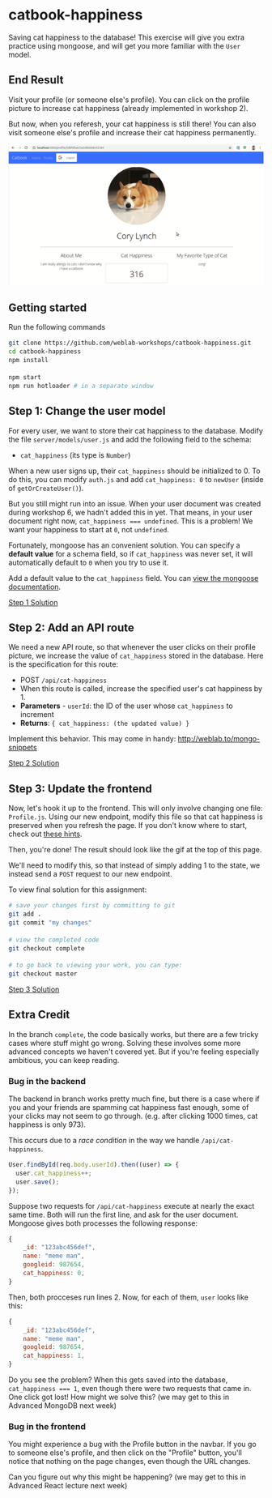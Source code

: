 # catbook-happiness

Saving cat happiness to the database! This exercise will give you extra practice using mongoose, and will get you more familiar with the `User` model.

## End Result

Visit your profile (or someone else's profile). You can click on the profile picture to increase cat happiness (already implemented in workshop 2).

But now, when you referesh, your cat happiness is still there! You can also visit someone else's profile and increase their cat happiness permanently.

![gif of solution](https://raw.githubusercontent.com/weblab-workshops/catbook-happiness/0ec86d485c989bb71defbeb315fc64fd0d17bbeb/docs/complete.gif)

## Getting started

Run the following commands

```bash
git clone https://github.com/weblab-workshops/catbook-happiness.git
cd catbook-happiness
npm install

npm start
npm run hotloader # in a separate window
```

## Step 1: Change the user model

For every user, we want to store their cat happiness to the database.
Modify the file `server/models/user.js` and add the following field to the schema:

- `cat_happiness` (its type is `Number`)

When a new user signs up, their `cat_happiness` should be initialized to 0. To do this, you can modify `auth.js` and add `cat_happiness: 0` to `newUser` (inside of `getOrCreateUser()`).

But you still might run into an issue. When your user document was created during workshop 6, we hadn't added this in yet. That means, in your user document right now, `cat_happiness === undefined`. This is a problem! We want your happiness to start at `0`, not `undefined`.

Fortunately, mongoose has an convenient solution. You can specify a **default value** for a schema field, so if `cat_happiness` was never set, it will automatically default to `0` when you try to use it.

Add a default value to the `cat_happiness` field. You can [view the mongoose documentation](https://mongoosejs.com/docs/defaults.html).

[Step 1 Solution](https://github.com/weblab-workshops/catbook-happiness/blob/master/docs/step1-solution.md)

## Step 2: Add an API route

We need a new API route, so that whenever the user clicks on their profile picture, we increase the value of `cat_happiness` stored in the database. Here is the specification for this route:

- POST `/api/cat-happiness`
- When this route is called, increase the specified user's cat happiness by 1.
- **Parameters** - `userId`: the ID of the user whose `cat_happiness` to increment
- **Returns**: `{ cat_happiness: (the updated value) }`

Implement this behavior. This may come in handy: http://weblab.to/mongo-snippets

[Step 2 Solution](https://github.com/weblab-workshops/catbook-happiness/blob/master/docs/step2-solution.md)

## Step 3: Update the frontend

Now, let's hook it up to the frontend. This will only involve changing one file: `Profile.js`. Using our new endpoint, modify this file so that cat happiness is preserved when you refresh the page. If you don't know where to start, check out [these hints](https://github.com/weblab-workshops/catbook-happiness/blob/master/docs/step3-hints.md).

Then, you're done! The result should look like the gif at the top of this page.

We'll need to modify this, so that instead of simply adding 1 to the state, we instead send a `POST` request to our new endpoint.

To view final solution for this assignment:

```bash
# save your changes first by committing to git
git add .
git commit "my changes"

# view the completed code
git checkout complete

# to go back to viewing your work, you can type:
git checkout master
```

[Step 3 Solution](https://github.com/weblab-workshops/catbook-happiness/blob/master/docs/step3-solution.md)

## Extra Credit

In the branch `complete`, the code basically works, but there are a few tricky cases where stuff might go wrong. Solving these involves some more advanced concepts we haven't covered yet. But if you're feeling especially ambitious, you can keep reading.

### Bug in the backend

The backend in branch works pretty much fine, but there is a case where if you and your friends are spamming cat happiness fast enough, some of your clicks may not seem to go through. (e.g. after clicking 1000 times, cat happiness is only 973).

This occurs due to a _race condition_ in the way we handle `/api/cat-happiness`.

```js
User.findById(req.body.userId).then((user) => {
  user.cat_happiness++;
  user.save();
});
```

Suppose two requests for `/api/cat-happiness` execute at nearly the exact same time. Both will run the first line, and ask for the user document. Mongoose gives both processes the following response:

```js
{
    _id: "123abc456def",
    name: "meme man",
    googleid: 987654,
    cat_happiness: 0,
}
```

Then, both procceses run lines 2. Now, for each of them, `user` looks like this:

```js
{
    _id: "123abc456def",
    name: "meme man",
    googleid: 987654,
    cat_happiness: 1,
}
```

Do you see the problem? When this gets saved into the database, `cat_happiness === 1`, even though there were two requests that came in. One click got lost! How might we solve this? (we may get to this in Advanced MongoDB next week)

### Bug in the frontend

You might experience a bug with the Profile button in the navbar. If you go to someone else's profile, and then click on the "Profile" button, you'll notice that nothing on the page changes, even though the URL changes.

Can you figure out why this might be happening? (we may get to this in Advanced React lecture next week)

